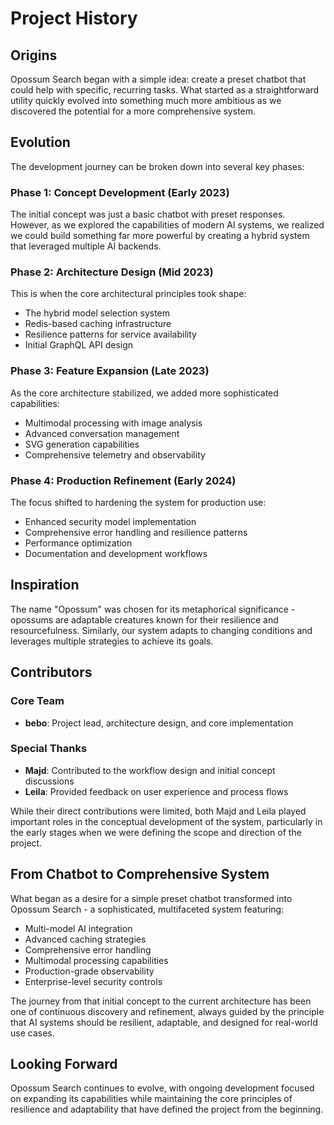 # Project History

## Origins

Opossum Search began with a simple idea: create a preset chatbot that could help with specific, recurring tasks. What started as a straightforward utility quickly evolved into something much more ambitious as we discovered the potential for a more comprehensive system.

## Evolution

The development journey can be broken down into several key phases:

### Phase 1: Concept Development (Early 2023)
The initial concept was just a basic chatbot with preset responses. However, as we explored the capabilities of modern AI systems, we realized we could build something far more powerful by creating a hybrid system that leveraged multiple AI backends.

### Phase 2: Architecture Design (Mid 2023)
This is when the core architectural principles took shape:
- The hybrid model selection system
- Redis-based caching infrastructure
- Resilience patterns for service availability
- Initial GraphQL API design

### Phase 3: Feature Expansion (Late 2023)
As the core architecture stabilized, we added more sophisticated capabilities:
- Multimodal processing with image analysis
- Advanced conversation management
- SVG generation capabilities
- Comprehensive telemetry and observability

### Phase 4: Production Refinement (Early 2024)
The focus shifted to hardening the system for production use:
- Enhanced security model implementation
- Comprehensive error handling and resilience patterns
- Performance optimization
- Documentation and development workflows

## Inspiration

The name "Opossum" was chosen for its metaphorical significance - opossums are adaptable creatures known for their resilience and resourcefulness. Similarly, our system adapts to changing conditions and leverages multiple strategies to achieve its goals.

## Contributors

### Core Team
- **bebo**: Project lead, architecture design, and core implementation

### Special Thanks
- **Majd**: Contributed to the workflow design and initial concept discussions
- **Leila**: Provided feedback on user experience and process flows

While their direct contributions were limited, both Majd and Leila played important roles in the conceptual development of the system, particularly in the early stages when we were defining the scope and direction of the project.

## From Chatbot to Comprehensive System

What began as a desire for a simple preset chatbot transformed into Opossum Search - a sophisticated, multifaceted system featuring:

- Multi-model AI integration
- Advanced caching strategies
- Comprehensive error handling
- Multimodal processing capabilities
- Production-grade observability
- Enterprise-level security controls

The journey from that initial concept to the current architecture has been one of continuous discovery and refinement, always guided by the principle that AI systems should be resilient, adaptable, and designed for real-world use cases.

## Looking Forward

Opossum Search continues to evolve, with ongoing development focused on expanding its capabilities while maintaining the core principles of resilience and adaptability that have defined the project from the beginning.